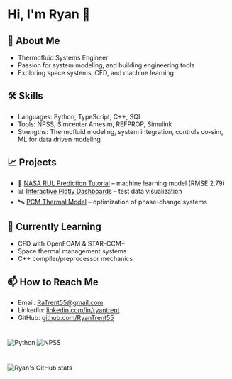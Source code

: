 # Hi, I'm Ryan 👋

## 🚀 About Me
- Thermofluid Systems Engineer 
- Passion for system modeling, and building engineering tools
- Exploring space systems, CFD, and machine learning

## 🛠️ Skills
- Languages: Python, TypeScript, C++, SQL
- Tools: NPSS, Simcenter Amesim, REFPROP, Simulink
- Strengths: Thermofluid modeling, system integration, controls co-sim, ML for data driven modeling

## 📈 Projects
- 🔬 [NASA RUL Prediction Tutorial](https://github.com/YourRepo/NASA-RUL) – machine learning model (RMSE 2.79)
- 📊 [Interactive Plotly Dashboards](https://github.com/YourRepo/Plotly-Dashboards) – test data visualization
- 🛰️ [PCM Thermal Model](https://github.com/YourRepo/PCM-Thermal-Model) – optimization of phase-change systems

## 🌱 Currently Learning
- CFD with OpenFOAM & STAR-CCM+
- Space thermal management systems
- C++ compiler/preprocessor mechanics

## 📫 How to Reach Me
- Email: [RaTrent55@gmail.com](mailto:RaTrent55@gmail.com)
- LinkedIn: [linkedin.com/in/ryantrent](https://linkedin.com/in/ryantrent)
- GitHub: [github.com/RyanTrent55](https://github.com/RyanTrent55)

#
![Python](https://img.shields.io/badge/Python-3.11-blue?logo=python)
![NPSS](https://img.shields.io/badge/NPSS-C++-lightgrey)

#
![Ryan's GitHub stats](https://github-readme-stats.vercel.app/api?username=ratrent55&show_icons=true&theme=dark)
